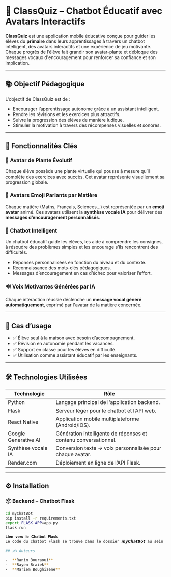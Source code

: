 # 🌱 ClassQuiz – Chatbot Éducatif avec Avatars Interactifs

**ClassQuiz** est une application mobile éducative conçue pour guider les élèves du **primaire** dans leurs apprentissages à travers un chatbot intelligent, des avatars interactifs et une expérience de jeu motivante. Chaque progrès de l’élève fait grandir son avatar-plante et débloque des messages vocaux d'encouragement pour renforcer sa confiance et son implication.

---

## 📚 Objectif Pédagogique

L'objectif de ClassQuiz est de :

- Encourager l’apprentissage autonome grâce à un assistant intelligent.
- Rendre les révisions et les exercices plus attractifs.
- Suivre la progression des élèves de manière ludique.
- Stimuler la motivation à travers des récompenses visuelles et sonores.

---

## 🧠 Fonctionnalités Clés

### 🌿 Avatar de Plante Évolutif
Chaque élève possède une plante virtuelle qui pousse à mesure qu’il complète des exercices avec succès. Cet avatar représente visuellement sa progression globale.

### 📘 Avatars Emoji Parlants par Matière
Chaque matière (Maths, Français, Sciences...) est représentée par un **emoji avatar** animé. Ces avatars utilisent la **synthèse vocale IA** pour délivrer des **messages d’encouragement personnalisés**.

### 🤖 Chatbot Intelligent
Un chatbot éducatif guide les élèves, les aide à comprendre les consignes, à résoudre des problèmes simples et les encourage s’ils rencontrent des difficultés.

- Réponses personnalisées en fonction du niveau et du contexte.
- Reconnaissance des mots-clés pédagogiques.
- Messages d’encouragement en cas d’échec pour valoriser l’effort.

### 🔊 Voix Motivantes Générées par IA
Chaque interaction réussie déclenche un **message vocal généré automatiquement**, exprimé par l'avatar de la matière concernée.

---

## 🧪 Cas d’usage

- ✅ Élève seul à la maison avec besoin d’accompagnement.
- ✅ Révision en autonomie pendant les vacances.
- ✅ Support en classe pour les élèves en difficulté.
- ✅ Utilisation comme assistant éducatif par les enseignants.

---

## 🛠️ Technologies Utilisées

| Technologie           | Rôle                                                                 |
|----------------------|----------------------------------------------------------------------|
| Python               | Langage principal de l'application backend.                          |
| Flask                | Serveur léger pour le chatbot et l’API web.                          |
| React Native         | Application mobile multiplateforme (Android/iOS).                   |
| Google Generative AI | Génération intelligente de réponses et contenu conversationnel.     |
| Synthèse vocale IA   | Conversion texte → voix personnalisée pour chaque avatar.           |
| Render.com           | Déploiement en ligne de l’API Flask.                                |

---

## ⚙️ Installation

### 📦 Backend – Chatbot Flask

```bash
cd myChatBot
pip install -r requirements.txt
export FLASK_APP=app.py
flask run

𝐋𝐢𝐞𝐧 𝐯𝐞𝐫𝐬 𝐥𝐞 𝐂𝐡𝐚𝐭𝐛𝐨𝐭 𝐅𝐥𝐚𝐬𝐤
Le code du chatbot Flask se trouve dans le dossier 𝙢𝙮𝘾𝙝𝙖𝙩𝘽𝙤𝙩 au sein de ce repository. Il est conçu pour interagir avec l'application mobile et peut être testé localement en utilisant le serveur Flask. Le chatbot est également 𝙙𝙚́𝙥𝙡𝙤𝙮𝙚́ 𝙚𝙣 𝙡𝙞𝙜𝙣𝙚 𝙨𝙪𝙧 𝙍𝙚𝙣𝙙𝙚𝙧.𝙘𝙤𝙢 et peut être 𝙖𝙘𝙘𝙚𝙨𝙨𝙞𝙗𝙡𝙚 𝙖̀ 𝙡'𝙖𝙙𝙧𝙚𝙨𝙨𝙚 suivante : "𝗵𝘁𝘁𝗽𝘀://𝗰𝗵𝗮𝘁𝗯𝗼𝘁-𝟭-𝗰𝘆𝗸𝗽.𝗼𝗻𝗿𝗲𝗻𝗱𝗲𝗿.𝗰𝗼𝗺/𝘁𝗮𝗹𝗸"

## ✍️ Auteurs

-  **Ranim Bouraoui**
-  **Rayen Braiek**
-  **Mariem Boughizene**
